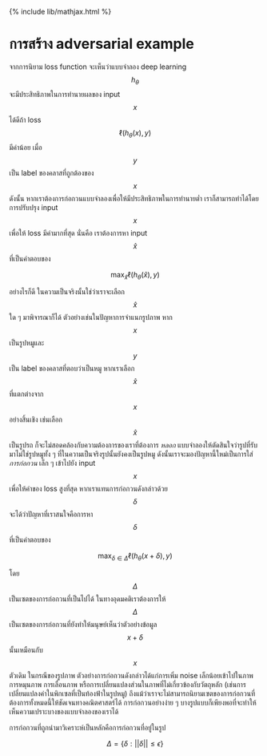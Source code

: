 {% include lib/mathjax.html %}
# การสร้าง adversarial example

จากการนิยาม loss function จะเห็นว่าแบบจำลอง deep learning  $$h_\theta$$ จะมีประสิทธิภาพในการทำนายผลของ input $$x$$ ได้ดีถ้า loss $$\ell(h_\theta(x), y)$$ มีค่าน้อย เมื่อ $$y$$ เป็น label ของคลาสที่ถูกต้องของ $$x$$ ดังนั้น หากเราต้องการก่อกวนแบบจำลองเพื่อให้มีประสิทธิภาพในการทำนายต่ำ เราก็สามารถทำได้โดยการปรับปรุง input $$x$$ เพื่อให้ loss มีค่ามากที่สุด นั่นคือ เราต้องการหา input $$\hat{x}$$ ที่เป็นคำตอบของ

$$
\max_{\hat{x}}\ell(h_\theta(\hat{x}), y)
$$

อย่างไรก็ดี ในความเป็นจริงนั้นใช่ว่าเราจะเลือก $$\hat{x}$$ ใด ๆ มาพิจารณาก็ได้ ตัวอย่างเช่นในปัญหาการจำแนกรูปภาพ หาก $$x$$ เป็นรูปหมูและ $$y$$ เป็น label ของคลาสที่ตอบว่าเป็นหมู หากเราเลือก $$\hat{x}$$ ที่แตกต่างจาก $$x$$ อย่างสิ้นเชิง เช่นเลือก $$\hat{x}$$ เป็นรูปรถ ก็จะไม่สอดคล้องกับความต้องการของเราที่ต้องการ _หลอก_ แบบจำลองให้ตัดสินใจว่ารูปที่รับมาไม่ใช่รูปหมูทั้ง ๆ ที่ในความเป็นจริงรูปนั้นยังคงเป็นรูปหมู ดังนั้นเราจะมองปัญหานี้ใหม่เป็นการใส่ _การก่อกวน_ เล็ก ๆ เข้าไปยัง input $$x$$ เพื่อให้ค่าของ loss สูงที่สุด หากเราแทนการก่อกวนดังกล่าวด้วย $$\delta$$ จะได้ว่าปัญหาที่เราสนใจคือการหา $$\delta$$ ที่เป็นคำตอบของ

$$
\max_{\delta\in\Delta}\ell(h_\theta(x+\delta),y)
$$

โดย $$\Delta$$ เป็นเซตของการก่อกวนที่เป็นไปได้ ในทางอุดมคติเราต้องการให้ $$\Delta$$ เป็นเซตของการก่อกวนที่ยังทำให้มนุษย์เห็นว่าตัวอย่างข้อมูล $$x+\delta$$ นั้นเหมือนกับ $$x$$ ตัวเดิม ในกรณีของรูปภาพ ตัวอย่างการก่อกวนดังกล่าวได้แก่การเพิ่ม noise เล็กน้อยเข้าไปในภาพ การหมุนภาพ การเลื่อนภาพ หรือการเปลี่ยนแปลงส่วนในภาพที่ไม่เกี่ยวข้องกับวัตถุหลัก (เช่นการเปลี่ยนแปลงค่าในพิกเซลที่เป็นท้องฟ้าในรูปหมู) ถึงแม้ว่าเราจะไม่สามารถนิยามเซตของการก่อกวนที่ต้องการทั้งหมดนี้ให้ชัดเจนทางคณิตศาสตร์ได้ การก่อกวนอย่างง่าย ๆ บางรูปแบบก็เพียงพอที่จะทำให้เห็นความเปราะบางของแบบจำลองของเราได้

การก่อกวนที่ถูกนำมาวิเคราะห์เป็นหลักคือการก่อกวนที่อยู่ในรูป

$$
\Delta = \{\delta:||\delta||\leq \epsilon\}
$$

